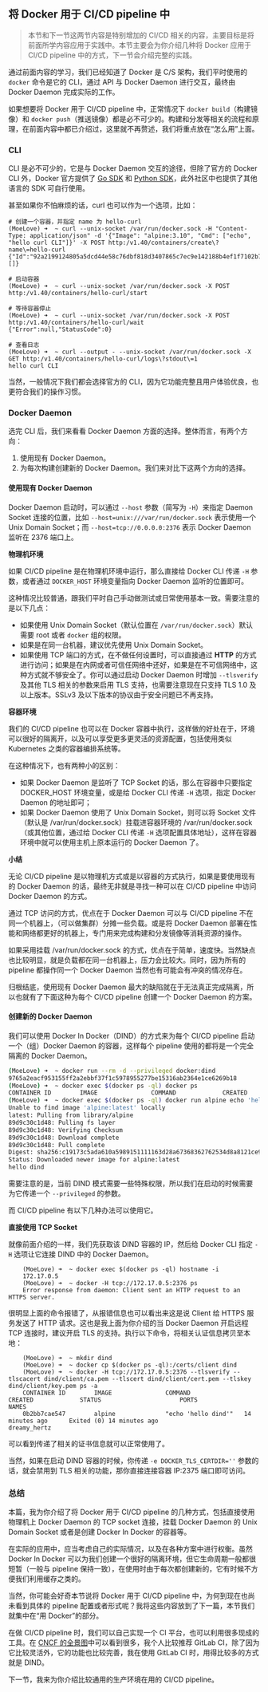 ## 将 Docker 用于 CI/CD pipeline 中

> 本节和下一节这两节内容是特别增加的 CI/CD 相关的内容，主要目标是将前面所学内容应用于实践中。本节主要会为你介绍几种将 Docker 应用于 CI/CD pipeline 中的方式，下一节会介绍完整的实践。

通过前面内容的学习，我们已经知道了 Docker 是 C/S 架构，我们平时使用的 `docker` 命令是它的 CLI，通过 API 与 Docker Daemon 进行交互，最终由 Docker Daemon 完成实际的工作。

如果想要将 Docker 用于 CI/CD pipeline 中，正常情况下 `docker build`（构建镜像）和 `docker push`（推送镜像）都是必不可少的。构建和分发等相关的流程和原理，在前面内容中都已介绍过，这里就不再赘述，我们将重点放在“怎么用”上面。

### CLI

CLI 是必不可少的，它是与 Docker Daemon 交互的途径，但除了官方的 Docker CLI 外，Docker 官方提供了 [Go SDK](https://godoc.org/github.com/docker/docker/client) 和 [Python SDK](https://docker-py.readthedocs.io/)，此外社区中也提供了其他语言的 SDK 可自行使用。

甚至如果你不怕麻烦的话，curl 也可以作为一个选项，比如：

```shell
# 创建一个容器，并指定 name 为 hello-curl
(MoeLove) ➜  ~ curl --unix-socket /var/run/docker.sock -H "Content-Type: application/json" -d '{"Image": "alpine:3.10", "Cmd": ["echo", "hello curl CLI"]}' -X POST http:/v1.40/containers/create\?name\=hello-curl
{"Id":"92a2199124805a5dcd44e58c76dbf818d3407865c7ec9e142188b4ef1f7102b7","Warnings":[]}

# 启动容器
(MoeLove) ➜  ~ curl --unix-socket /var/run/docker.sock -X POST http:/v1.40/containers/hello-curl/start

# 等待容器停止
(MoeLove) ➜  ~ curl --unix-socket /var/run/docker.sock -X POST http:/v1.40/containers/hello-curl/wait
{"Error":null,"StatusCode":0}

# 查看日志
(MoeLove) ➜  ~ curl --output - --unix-socket /var/run/docker.sock -X GET http:/v1.40/containers/hello-curl/logs\?stdout\=1
hello curl CLI
```

当然，一般情况下我们都会选择官方的 CLI，因为它功能完整且用户体验优良，也更符合我们的操作习惯。

### Docker Daemon

选完 CLI 后，我们来看看 Docker Daemon 方面的选择。整体而言，有两个方向：

1. 使用现有 Docker Daemon。
2. 为每次构建创建新的 Docker Daemon。我们来对比下这两个方向的选择。

#### 使用现有 Docker Daemon

Docker Daemon 启动时，可以通过 `--host` 参数（简写为 `-H`）来指定 Daemon Socket 连接的位置，比如 `--host=unix:///var/run/docker.sock` 表示使用一个 Unix Domain Socket；而 `--host=tcp://0.0.0.0:2376` 表示 Docker Daemon 监听在 2376 端口上。

**物理机环境**

如果 CI/CD pipeline 是在物理机环境中运行，那么直接给 Docker CLI 传递 `-H` 参数，或者通过 `DOCKER_HOST` 环境变量指向 Docker Daemon 监听的位置即可。

这种情况比较普通，跟我们平时自己手动做测试或日常使用基本一致。需要注意的是以下几点：

- 如果使用 Unix Domain Socket（默认位置在 `/var/run/docker.sock`）默认需要 root 或者 `docker` 组的权限。
- 如果是在同一台机器，建议优先使用 Unix Domain Socket。
- 如果使用 TCP 端口的方式，在不做任何设置时，可以直接通过 **HTTP** 的方式进行访问；如果是在内网或者可信任网络中还好，如果是在不可信网络中，这种方式就不够安全了。你可以通过启动 Docker Daemon 时增加 `--tlsverify` 及其他 TLS 相关的参数来启用 TLS 支持，也需要注意现在只支持 TLS 1.0 及以上版本。SSLv3 及以下版本的协议由于安全问题已不再支持。

**容器环境**

我们的 CI/CD pipeline 也可以在 Docker 容器中执行，这样做的好处在于，环境可以很好的隔离开，以及可以享受更多更灵活的资源配置，包括使用类似 Kubernetes 之类的容器编排系统等。

在这种情况下，也有两种小的区别：

- 如果 Docker Daemon 是监听了 TCP Socket 的话，那么在容器中只要指定 DOCKER_HOST 环境变量，或是给 Docker CLI 传递 `-H` 选项，指定 Docker Daemon 的地址即可；
- 如果 Docker Daemon 使用了 Unix Domain Socket，则可以将 Socket 文件（默认是 /var/run/docker.sock）挂载进容器环境的 /var/run/docker.sock（或其他位置，通过给 Docker CLI 传递 `-H` 选项配置具体地址），这样在容器环境中就可以使用主机上原本运行的 Docker Daemon 了。

**小结**

无论 CI/CD pipeline 是以物理机方式或是以容器的方式执行，如果是要使用现有的 Docker Daemon 的话，最终无非就是寻找一种可以在 CI/CD pipeline 中访问 Docker Daemon 的方式。

通过 TCP 访问的方式，优点在于 Docker Daemon 可以与 CI/CD pipeline 不在同一个机器上，（可以做集群）分摊一些负载。或是将 Docker Daemon 部署在性能和网络都更好的机器上，专门用来完成构建和分发镜像等消耗资源的操作。

如果采用挂载 /var/run/docker.sock 的方式，优点在于简单，速度快。当然缺点也比较明显，就是负载都在同一台机器上，压力会比较大。同时，因为所有的 pipeline 都操作同一个 Docker Daemon 当然也有可能会有冲突的情况存在。

归根结底，使用现有 Docker Daemon 最大的缺陷就在于无法真正完成隔离，所以也就有了下面这种为每个 CI/CD pipeline 创建一个 Docker Daemon 的方案。

#### 创建新的 Docker Daemon

我们可以使用 Docker In Docker（DIND）的方式来为每个 CI/CD pipeline 启动一个（组）Docker Daemon 的容器，这样每个 pipeline 使用的都将是一个完全隔离的 Docker Daemon。

```sh
(MoeLove) ➜  ~ docker run --rm -d --privileged docker:dind 
9765a2eacf953155ff2a2ebbf37f1c5978955277be15316ab2364e1ce6269b18
(MoeLove) ➜  ~ docker exec $(docker ps -ql) docker ps   
CONTAINER ID        IMAGE               COMMAND             CREATED             STATUS              PORTS               NAMES
(MoeLove) ➜  ~ docker exec $(docker ps -ql) docker run alpine echo 'hello dind'
Unable to find image 'alpine:latest' locally
latest: Pulling from library/alpine
89d9c30c1d48: Pulling fs layer
89d9c30c1d48: Verifying Checksum
89d9c30c1d48: Download complete
89d9c30c1d48: Pull complete
Digest: sha256:c19173c5ada610a5989151111163d28a67368362762534d8a8121ce95cf2bd5a
Status: Downloaded newer image for alpine:latest
hello dind
```

需要注意的是，当前 DIND 模式需要一些特殊权限，所以我们在启动的时候需要为它传递一个 `--privileged` 的参数。

而 CI/CD pipeline 有以下几种办法可以使用它。

**直接使用 TCP Socket**

就像前面介绍的一样，我们先获取该 DIND 容器的 IP，然后给 Docker CLI 指定 `-H` 选项让它连接 DIND 中的 Docker Daemon。

```shell
    (MoeLove) ➜  ~ docker exec $(docker ps -ql) hostname -i
    172.17.0.5                                                   
    (MoeLove) ➜  ~ docker -H tcp://172.17.0.5:2376 ps         
    Error response from daemon: Client sent an HTTP request to an HTTPS server. 
```

很明显上面的命令报错了，从报错信息也可以看出来这是说 Client 给 HTTPS 服务发送了 HTTP 请求。这也是我上面为你介绍的当 Docker Daemon 开启远程 TCP 连接时，建议开启 TLS 的支持。执行以下命令，将相关认证信息拷贝至本地：

```shell
    (MoeLove) ➜  ~ mkdir dind 
    (MoeLove) ➜  ~ docker cp $(docker ps -ql):/certs/client dind  
    (MoeLove) ➜  ~ docker -H tcp://172.17.0.5:2376 --tlsverify --tlscacert dind/client/ca.pem --tlscert dind/client/cert.pem --tlskey dind/client/key.pem ps -a 
    CONTAINER ID        IMAGE               COMMAND               CREATED             STATUS                      PORTS               NAMES
    0b2bb7cae547        alpine              "echo 'hello dind'"   14 minutes ago      Exited (0) 14 minutes ago                       dreamy_hertz
```

可以看到传递了相关的证书信息就可以正常使用了。

当然，如果在启动 DIND 容器的时候，你传递 `-e DOCKER_TLS_CERTDIR=''` 参数的话，就会禁用到 TLS 相关的功能，那你直接连接容器 IP:2375 端口即可访问。

### 总结

本篇，我为你介绍了将 Docker 用于 CI/CD pipeline 的几种方式，包括直接使用物理机上 Docker Daemon 的 TCP socket 连接，挂载 Docker Daemon 的 Unix Domain Socket 或者是创建 Docker In Docker 的容器等。

在实际的应用中，应当考虑自己的实际情况，以及在各种方案中进行权衡。虽然 Docker In Docker 可以为我们创建一个很好的隔离环境，但它生命周期一般都很短暂（一般与 pipeline 保持一致），在使用时由于每次都创建新的，它有时候不方便我们利用缓存之类的。

当然，你可能会好奇本节说将 Docker 用于 CI/CD pipeline 中，为何到现在也尚未看到具体的 pipeline 配置或者形式呢？我将这些内容放到了下一篇，本节我们就集中在“用 Docker”的部分。

在做 CI/CD pipeline 时，我们可以自己实现一个 CI 平台，也可以利用很多现成的工具。在 [CNCF 的全景图](https://landscape.cncf.io/category=continuous-integration-delivery&format=card-mode&grouping=category)中可以看到很多，我个人比较推荐 GitLab CI，除了因为它比较灵活外，它的功能也比较完善，我在使用 GitLab CI 时，用得比较多的方式就是 DIND。

下一节，我来为你介绍比较通用的生产环境在用的 CI/CD pipeline。